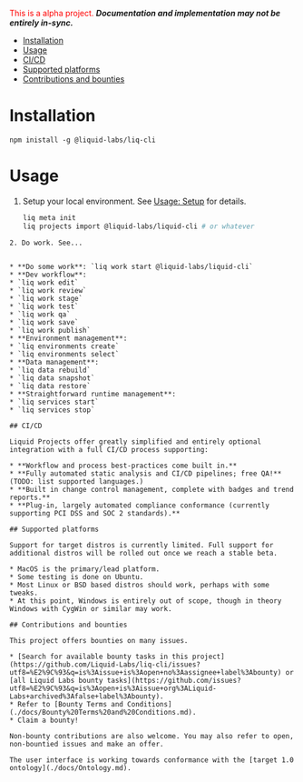 <span style="color:red">This is a alpha project.</span> **_Documentation and implementation may not be entirely in-sync._**

* [Installation](#installation)
* [Usage](#usage)
* [CI/CD](#cicd)
* [Supported platforms](#supported-platforms)
* [Contributions and bounties](#contributions-and-bounties)

# Installation

`npm inistall -g @liquid-labs/liq-cli`

# Usage

1. Setup your local environment. See [Usage: Setup](./docs/usage/Setup) for details.
   ```bash
   liq meta init
   liq projects import @liquid-labs/liquid-cli # or whatever
  ```
2. Do work. See...


* **Do some work**: `liq work start @liquid-labs/liquid-cli`
* **Dev workflow**:
  * `liq work edit`
  * `liq work review`
  * `liq work stage`
  * `liq work test`
  * `liq work qa`
  * `liq work save`
  * `liq work publish`
* **Environment management**:
  * `liq environments create`
  * `liq environments select`
* **Data management**:
  * `liq data rebuild`
  * `liq data snapshot`
  * `liq data restore`
* **Straightforward runtime management**:
  * `liq services start`
  * `liq services stop`

## CI/CD

Liquid Projects offer greatly simplified and entirely optional integration with a full CI/CD process supporting:

* **Workflow and process best-practices come built in.**
* **Fully automated static analysis and CI/CD pipelines; free QA!** (TODO: list supported languages.)
* **Built in change control management, complete with badges and trend reports.**
* **Plug-in, largely automated compliance conformance (currently supporting PCI DSS and SOC 2 standards).**

## Supported platforms

Support for target distros is currently limited. Full support for additional distros will be rolled out once we reach a stable beta.

* MacOS is the primary/lead platform.
* Some testing is done on Ubuntu.
* Most Linux or BSD based distros should work, perhaps with some tweaks.
* At this point, Windows is entirely out of scope, though in theory Windows with CygWin or similar may work.

## Contributions and bounties

This project offers bounties on many issues.

* [Search for available bounty tasks in this project](https://github.com/Liquid-Labs/liq-cli/issues?utf8=%E2%9C%93&q=is%3Aissue+is%3Aopen+no%3Aassignee+label%3Abounty) or [all Liquid Labs bounty tasks](https://github.com/issues?utf8=%E2%9C%93&q=is%3Aopen+is%3Aissue+org%3ALiquid-Labs+archived%3Afalse+label%3Abounty).
* Refer to [Bounty Terms and Conditions](./docs/Bounty%20Terms%20and%20Conditions.md).
* Claim a bounty!

Non-bounty contributions are also welcome. You may also refer to open, non-bountied issues and make an offer.

The user interface is working towards conformance with the [target 1.0 ontology](./docs/Ontology.md).
